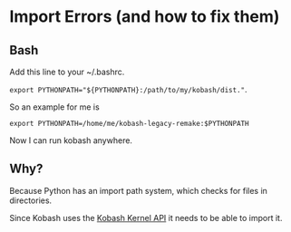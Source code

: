 # Import Errors (and how to fix them)

## Bash 

Add this line to your ~/.bashrc.

`export PYTHONPATH="${PYTHONPATH}:/path/to/my/kobash/dist."`.

So an example for me is

`export PYTHONPATH=/home/me/kobash-legacy-remake:$PYTHONPATH`

Now I can run kobash anywhere.

## Why?

Because Python has an import path system, which checks for files in directories.

Since Kobash uses the [Kobash Kernel API](../api/index.md) it needs to be able to import it.